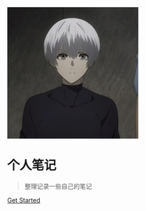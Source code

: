 <!-- ![logo](/assets/img/logo.jpg =100x100) -->
<img src="/assets/img/logo.jpg" width = "300" height = "300" alt="图片名称" align=center />

# 个人笔记

> 整理记录一些自己的笔记

[Get Started](/README)

<!-- 背景图片 -->

<!-- ![](_media/bg.png) -->

<!-- 背景色 -->

<!-- ![color](#f0f0f0) -->